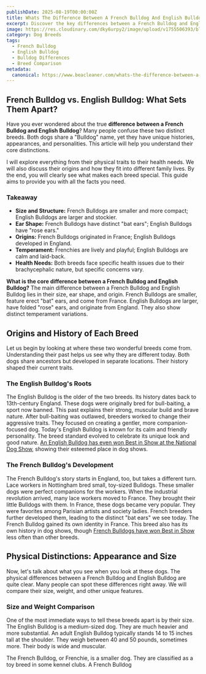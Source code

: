 ```yaml
---
publishDate: 2025-08-19T00:00:00Z
title: Whats The Difference Between A French Bulldog And English Bulldog
excerpt: Discover the key differences between a French Bulldog and English Bulldog. Learn about their appearance, temperament, health, and care needs to help you choose the right companion.
image: https://res.cloudinary.com/dky6urpy2/image/upload/v1755506393/blog_image_1755506392_e5e6gf.webp
category: Dog Breeds
tags:
  - French Bulldog
  - English Bulldog
  - Bulldog Differences
  - Breed Comparison
metadata:
  canonical: https://www.beacleaner.com/whats-the-difference-between-a-french-bulldog-and-english-bulldog
---
```


## French Bulldog vs. English Bulldog: What Sets Them Apart?

Have you ever wondered about the true **difference between a French Bulldog and English Bulldog**? Many people confuse these two distinct breeds. Both dogs share a "Bulldog" name, yet they have unique histories, appearances, and personalities. This article will help you understand their core distinctions.

I will explore everything from their physical traits to their health needs. We will also discuss their origins and how they fit into different family lives. By the end, you will clearly see what makes each breed special. This guide aims to provide you with all the facts you need.

### Takeaway

*   **Size and Structure:** French Bulldogs are smaller and more compact; English Bulldogs are larger and stockier.
*   **Ear Shape:** French Bulldogs have distinct "bat ears"; English Bulldogs have "rose ears."
*   **Origins:** French Bulldogs originated in France; English Bulldogs developed in England.
*   **Temperament:** Frenchies are lively and playful; English Bulldogs are calm and laid-back.
*   **Health Needs:** Both breeds face specific health issues due to their brachycephalic nature, but specific concerns vary.

**What is the core difference between a French Bulldog and English Bulldog?**
The main difference between a French Bulldog and English Bulldog lies in their size, ear shape, and origin. French Bulldogs are smaller, feature erect "bat" ears, and come from France. English Bulldogs are larger, have folded "rose" ears, and originate from England. They also show distinct temperament variations.

## Origins and History of Each Breed

Let us begin by looking at where these two wonderful breeds come from. Understanding their past helps us see why they are different today. Both dogs share ancestors but developed in separate locations. Their history shaped their current traits.

### The English Bulldog's Roots

The English Bulldog is the older of the two breeds. Its history dates back to 13th-century England. These dogs were originally bred for bull-baiting, a sport now banned. This past explains their strong, muscular build and brave nature. After bull-baiting was outlawed, breeders worked to change their aggressive traits. They focused on creating a gentler, more companion-focused dog. Today's English Bulldog is known for its calm and friendly personality. The breed standard evolved to celebrate its unique look and good nature. [An English Bulldog has even won Best in Show at the National Dog Show](https://beacleaner.com/has-an-english-bulldog-ever-won-best-in-show-national-dog-show), showing their esteemed place in dog shows.

### The French Bulldog's Development

The French Bulldog's story starts in England, too, but takes a different turn. Lace workers in Nottingham bred small, toy-sized Bulldogs. These smaller dogs were perfect companions for the workers. When the industrial revolution arrived, many lace workers moved to France. They brought their little Bulldogs with them. In France, these dogs became very popular. They were favorites among Parisian artists and society ladies. French breeders further developed them, leading to the distinct "bat ears" we see today. The French Bulldog gained its own identity in France. This breed also has its own history in dog shows, though [French Bulldogs have won Best in Show](https://beacleaner.com/how-many-times-has-a-french-bulldog-won-best-in-show) less often than other breeds.

## Physical Distinctions: Appearance and Size

Now, let's talk about what you see when you look at these dogs. The physical differences between a French Bulldog and English Bulldog are quite clear. Many people can spot these differences right away. We will compare their size, weight, and other unique features.

### Size and Weight Comparison

One of the most immediate ways to tell these breeds apart is by their size. The English Bulldog is a medium-sized dog. They are much heavier and more substantial. An adult English Bulldog typically stands 14 to 15 inches tall at the shoulder. They weigh between 40 and 50 pounds, sometimes more. Their body is wide and muscular.

The French Bulldog, or Frenchie, is a smaller dog. They are classified as a toy breed in some kennel clubs. A French Bulldog